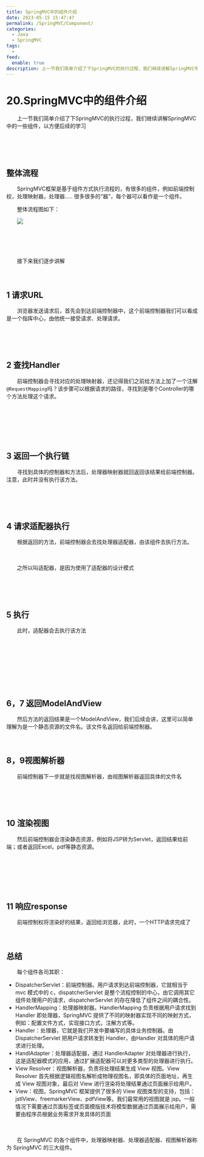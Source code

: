 ```yaml
---
title: SpringMVC中的组件介绍
date: 2023-05-15 15:47:47
permalink: /SpringMVC/Component/
categories:
  - Java
  - SpringMVC
tags:
  - 
feed:
  enable: true
description: 上一节我们简单介绍了下SpringMVC的执行过程，我们继续讲解SpringMVC中的一些组件，以方便后续的学习
---
```

# 20.SpringMVC中的组件介绍

　　上一节我们简单介绍了下SpringMVC的执行过程，我们继续讲解SpringMVC中的一些组件，以方便后续的学习
<!-- more -->
　　‍

　　‍

## 整体流程

　　SpringMVC框架是基于组件方式执行流程的，有很多的组件，例如前端控制权，处理映射器，处理器..... 很多很多的“器”，每个器可以看作是一个组件。

　　整体流程图如下：

　　![](https://image.peterjxl.com/blog/image-20230507103819-6t8fq86.png)

　　‍

　　‍

　　接下来我们逐步讲解

　　‍

## 1 请求URL

　　浏览器发送请求后，首先会到达前端控制器中，这个前端控制器我们可以看成是一个指挥中心，由他统一接受请求、处理请求。

　　

　　‍

## 2 查找Handler

　　前端控制器会寻找对应的处理映射器，还记得我们之前给方法上加了一个注解`@RequestMapping`吗？该步骤可以根据请求的路径，寻找到是哪个Controller的哪个方法处理这个请求。

　　‍

　　‍

　　‍

## 3 返回一个执行链

　　寻找到具体的控制器和方法后，处理器映射器就回返回该结果给前端控制器。注意，此时并没有执行该方法。

　　‍

　　‍

## 4 请求适配器执行

　　根据返回的方法，前端控制器会去找处理器适配器，由该组件去执行方法。

　　‍

　　之所以叫适配器，是因为使用了适配器的设计模式

　　‍

　　‍

## 5 执行

　　此时，适配器会去执行该方法

　　‍

　　‍

　　‍

　　‍

## 6，7 返回ModelAndView

　　然后方法的返回结果是一个ModelAndView，我们后续会讲，这里可以简单理解为是一个静态资源的文件名。该文件名返回给前端控制器。

　　‍

## 8，9视图解析器

　　前端控制器下一步就是找视图解析器，由视图解析器返回具体的文件名

　　‍

　　‍

## 10 渲染视图

　　然后前端控制器会渲染静态资源，例如将JSP转为Servlet，返回结果给前端；或者返回Excel，pdf等静态资源。

　　‍

　　‍

　　‍

## 11 响应response

　　前端控制权将渲染好的结果，返回给浏览器，此时，一个HTTP请求完成了

　　‍

## 总结

　　每个组件各司其职：

* DispatcherServlet：前端控制器。用户请求到达前端控制器，它就相当于 mvc 模式中的 c，dispatcherServlet 是整个流程控制的中心，由它调用其它组件处理用户的请求，dispatcherServlet 的存在降低了组件之间的耦合性。
* HandlerMapping：处理器映射器。HandlerMapping 负责根据用户请求找到 Handler 即处理器，SpringMVC 提供了不同的映射器实现不同的映射方式，例如：配置文件方式，实现接口方式，注解方式等。
* Handler：处理器，它就是我们开发中要编写的具体业务控制器。由 DispatcherServlet 把用户请求转发到 Handler，由Handler 对具体的用户请求进行处理。
* HandlAdapter：处理器适配器，通过 HandlerAdapter 对处理器进行执行，这是适配器模式的应用，通过扩展适配器可以对更多类型的处理器进行执行。
* View Resolver：视图解析器，负责将处理结果生成 View 视图。View Resolver 首先根据逻辑视图名解析成物理视图名，即具体的页面地址，再生成 View 视图对象，最后对 View 进行渲染将处理结果通过页面展示给用户。
* View：视图，SpringMVC 框架提供了很多的 View 视图类型的支持，包括：jstlView、freemarkerView、pdfView等。我们最常用的视图就是 jsp。一般情况下需要通过页面标签或页面模版技术将模型数据通过页面展示给用户，需要由程序员根据业务需求开发具体的页面

　　‍

　　在 SpringMVC 的各个组件中，处理器映射器、处理器适配器、视图解析器称为 SpringMVC 的三大组件。
